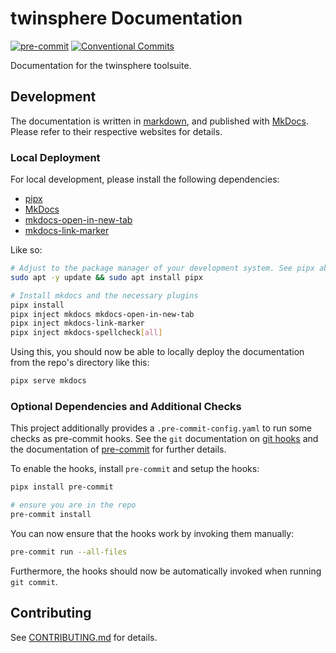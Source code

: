 # twinsphere Documentation

<!-- markdown-link-check-disable -->

[![pre-commit](https://img.shields.io/badge/pre--commit-enabled-brightgreen?logo=pre-commit)](https://github.com/pre-commit/pre-commit)
[![Conventional Commits](https://img.shields.io/badge/Conventional%20Commits-1.0.0-%23FE5196?logo=conventionalcommits&logoColor=white)](https://conventionalcommits.org)

<!-- markdown-link-check-enable -->

Documentation for the twinsphere toolsuite.

## Development

The documentation is written in
[markdown](https://daringfireball.net/projects/markdown/), and published with
[MkDocs](https://www.mkdocs.org/). Please refer to their respective websites for
details.

### Local Deployment

For local development, please install the following dependencies:

- [pipx](https://github.com/pypa/pipx)
- [MkDocs](https://www.mkdocs.org/)
- [mkdocs-open-in-new-tab](https://github.com/JakubAndrysek/mkdocs-open-in-new-tab)
- [mkdocs-link-marker](https://github.com/timmeinerzhagen/mkdocs-link-marker)

Like so:

```bash
# Adjust to the package manager of your development system. See pipx above for alternatives.
sudo apt -y update && sudo apt install pipx

# Install mkdocs and the necessary plugins
pipx install
pipx inject mkdocs mkdocs-open-in-new-tab
pipx inject mkdocs-link-marker
pipx inject mkdocs-spellcheck[all]
```

Using this, you should now be able to locally deploy the documentation from the
repo's directory like this:

```bash
pipx serve mkdocs
```

### Optional Dependencies and Additional Checks

This project additionally provides a `.pre-commit-config.yaml` to run some
checks as pre-commit hooks. See the `git` documentation on [git
hooks](https://git-scm.com/book/ms/v2/Customizing-Git-Git-Hooks) and the
documentation of [pre-commit](https://pre-commit.com/) for further details.

To enable the hooks, install `pre-commit` and setup the hooks:

```bash
pipx install pre-commit

# ensure you are in the repo
pre-commit install
```

You can now ensure that the hooks work by invoking them manually:

```bash
pre-commit run --all-files
```

Furthermore, the hooks should now be automatically invoked when running `git
commit`.

## Contributing

See [CONTRIBUTING.md](CONTRIBUTING.md) for details.

